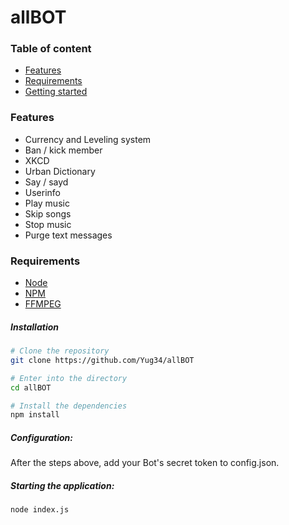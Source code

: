 # allBOT



### Table of content

* [Features](#features)
* [Requirements](#requirements)
* [Getting started](#getting-started)

### Features

- Currency and Leveling system
- Ban / kick member
- XKCD
- Urban Dictionary
- Say / sayd
- Userinfo
- Play music
- Skip songs
- Stop music
- Purge text messages

### Requirements

- [Node](https://nodejs.org/en/)
- [NPM](https://www.npmjs.com/)
- [FFMPEG](https://www.ffmpeg.org/)
<!---
- [Docker](https://www.docker.com/) (optional)
--->

##### Installation

```bash
# Clone the repository
git clone https://github.com/Yug34/allBOT

# Enter into the directory
cd allBOT

# Install the dependencies
npm install
```

##### Configuration:

After the steps above, add your Bot's secret token to config.json.

##### Starting the application:

```bash
node index.js
```

<!---
### Starting the application using Docker

```bash
# Build the image
docker build --tag discordbot .

# Run the image
docker run -d discordbot
```

## Common errors

Here is a list of common errors and how you can fix them.

#### Dependencies aren't up to date

The packages used in this repository get updated often, especially the ytdl-core package. That is why it is always worth a try updating those if you get an error like `invalid URL: undefined` or when the bot crashes when running the play command.

```bash
npm install ytdl-core@latest
```

#### FFMPEG is not installed on the machine running the bot

The `play` command requires FFMPEG to be installed on the machine that is running the bot. You can download it on the official [FFMPEG website](https://www.ffmpeg.org/). Note: This isn't relevant if you use the Dockerfile because it will install FFMPEG inside of the container.

--->
